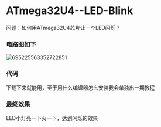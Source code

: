 # ATmega32U4--LED-Blink
问题：如何用ATmega32U4芯片让一个LED闪烁？

### 电路图如下
![695225563352722851](https://github.com/wenxiwei00/ATmega32U4--LED-Blink/assets/114196821/ea7008ee-b25d-4fab-b2e4-b1d5a051a672)

### 代码  
下载下来就能用，至于用什么编译器怎么安装我会单独出一期教程

### 最终效果  
LED小灯亮一下灭一下，达到闪烁的效果
